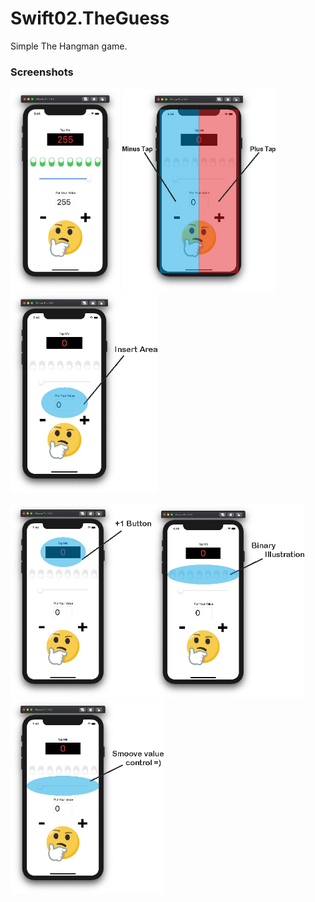 # Swift02.TheGuess
Simple The Hangman game.

### Screenshots

<img src="https://github.com/MrCosney/Swift0.5.Number_255/blob/main/Screenshots/ScreenShot0.png" width="175"> <img src="https://github.com/MrCosney/Swift0.5.Number_255/blob/main/Screenshots/ScreenShot1.jpg" width="245"> <img src="https://github.com/MrCosney/Swift0.5.Number_255/blob/main/Screenshots/ScreenShot2.jpg" width="235"> 

<img src="https://github.com/MrCosney/Swift0.5.Number_255/blob/main/Screenshots/ScreenShot3.jpg" width="225"><img src="https://github.com/MrCosney/Swift0.5.Number_255/blob/main/Screenshots/ScreenShot4.jpg" width="245"> <img src="https://github.com/MrCosney/Swift0.5.Number_255/blob/main/Screenshots/ScreenShot5.jpg" width="245">
